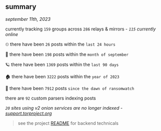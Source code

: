 
## summary
_september 11th, 2023_

currently tracking `159` groups across `286` relays & mirrors - _`115` currently online_

⏲ there have been `26` posts within the `last 24 hours`

🦈 there have been `198` posts within the `month of september`

🪐 there have been `1369` posts within the `last 90 days`

🏚 there have been `3222` posts within the `year of 2023`

🦕 there have been `7912` posts `since the dawn of ransomwatch`

there are `92` custom parsers indexing posts

_`20` sites using v2 onion services are no longer indexed - [support.torproject.org](https://support.torproject.org/onionservices/v2-deprecation/)_

> see the project [README](https://github.com/joshhighet/ransomwatch#ransomwatch--) for backend technicals
